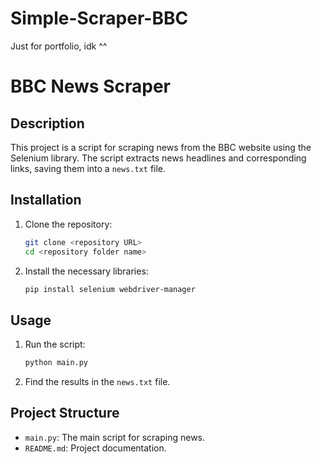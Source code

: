 # Simple-Scraper-BBC
Just for portfolio, idk ^^

# BBC News Scraper

## Description
This project is a script for scraping news from the BBC website using the Selenium library. The script extracts news headlines and corresponding links, saving them into a `news.txt` file.

## Installation
1. Clone the repository:
    ```sh
    git clone <repository URL>
    cd <repository folder name>
    ```

2. Install the necessary libraries:
    ```sh
    pip install selenium webdriver-manager
    ```

## Usage
1. Run the script:
    ```sh
    python main.py
    ```

2. Find the results in the `news.txt` file.

## Project Structure
- `main.py`: The main script for scraping news.
- `README.md`: Project documentation.

